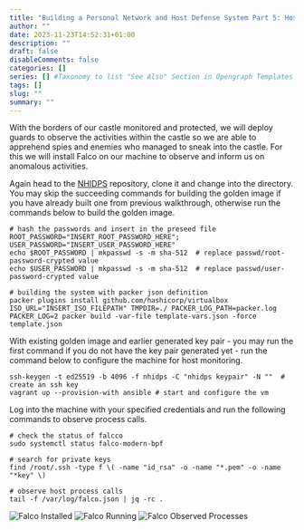 ```yaml
--- 
title: "Building a Personal Network and Host Defense System Part 5: Host Monitoring With Falco"
author: ""
date: 2023-11-23T14:52:31+01:00
description: ""
draft: false
disableComments: false
categories: []
series: [] #Taxonomy to list "See Also" Section in Opengraph Templates
tags: []
slug: ""
summary: ""
---
```

With the borders of our castle monitored and protected, we will deploy guards to observe the activities within the castle so we are able to apprehend spies and enemies who managed to sneak into the castle. For this we will install Falco on our machine to observe and inform us on anomalous activities. 

Again head to the [NHIDPS](https://github.com/knoxknot/nhidps.git) repository, clone it and change into the directory. You may skip the succeeding commands for building the golden image if you have already built one from previous walkthrough, otherwise run the commands below to build the golden image.
```shell
# hash the passwords and insert in the preseed file
ROOT_PASSWORD="INSERT_ROOT_PASSWORD_HERE"; USER_PASSWORD="INSERT_USER_PASSWORD_HERE"
echo $ROOT_PASSWORD | mkpasswd -s -m sha-512  # replace passwd/root-password-crypted value
echo $USER_PASSWORD | mkpasswd -s -m sha-512  # replace passwd/user-password-crypted value

# building the system with packer json definition
packer plugins install github.com/hashicorp/virtualbox
ISO_URL="INSERT_ISO_FILEPATH" TMPDIR=./ PACKER_LOG_PATH=packer.log PACKER_LOG=2 packer build -var-file template-vars.json -force template.json
```  

With existing golden image and earlier generated key pair - you may run the first command if you do not have the key pair generated yet - run the command below to configure the machine for host monitoring.
```shell
ssh-keygen -t ed25519 -b 4096 -f nhidps -C "nhidps keypair" -N ""  # create an ssh key
vagrant up --provision-with ansible # start and configure the vm
```  
Log into the machine with your specified credentials and run the following commands to observe process calls.
```shell
# check the status of falcco
sudo systemctl status falco-modern-bpf

# search for private keys
find /root/.ssh -type f \( -name "id_rsa" -o -name "*.pem" -o -name "*key" \)

# observe host process calls
tail -f /var/log/falco.json | jq -rc .
```  
![Falco Installed](/images/nhidps5/falco01.png "Falco Installed")
![Falco Running](/images/nhidps5/falco02.png "Falco Running")
![Falco Observed Processes](/images/nhidps5/falco03.png "Falco Observed Processes")